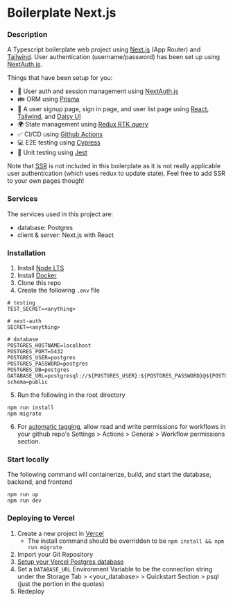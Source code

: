 # Boilerplate Next.js

### Description
A Typescript boilerplate web project using [Next.js](https://nextjs.org/) (App Router) and [Tailwind](https://tailwindcss.com/). User authentication (username/password) has been set up using [NextAuth.js](https://next-auth.js.org/). 

Things that have been setup for you:
- 🔑 User auth and session management using [NextAuth.js](https://next-auth.js.org/)
- 👪 ORM using [Prisma](https://www.prisma.io/)
- 📄 A user signup page, sign in page, and user list page using [React](https://reactjs.org/), [Tailwind](https://tailwindcss.com/), and [Daisy UI](https://daisyui.com/) 
- 🌍 State management using [Redux RTK query](https://redux-toolkit.js.org/rtk-query/overview)
- ✅ CI/CD using [Github Actions](https://github.com/features/actions)
- 💻 E2E testing using [Cypress](https://www.cypress.io/)
- 🤡 Unit testing using [Jest](https://jestjs.io/)

Note that [SSR](https://nextjs.org/docs/app/building-your-application/rendering/static-and-dynamic-rendering) is not included in this boilerplate as it is not really applicable user authentication (which uses redux to update state). Feel free to add SSR to your own pages though!

### Services
The services used in this project are:
- database: Postgres
- client & server: Next.js with React

### Installation
1. Install [Node LTS](https://nodejs.org/en/)
2. Install [Docker](https://www.docker.com/)
3. Clone this repo
4. Create the following `.env` file
```
# testing
TEST_SECRET=<anything>

# next-auth
SECRET=<anything>

# database
POSTGRES_HOSTNAME=localhost
POSTGRES_PORT=5432
POSTGRES_USER=postgres
POSTGRES_PASSWORD=postgres
POSTGRES_DB=postgres
DATABASE_URL=postgresql://${POSTGRES_USER}:${POSTGRES_PASSWORD}@${POSTGRES_HOSTNAME}:${POSTGRES_PORT}/${POSTGRES_DB}?schema=public
```
5. Run the following in the root directory
```
npm run install
npm migrate
```
6. For [automatic tagging](https://github.com/anothrNick/github-tag-action), allow read and write permissions for workflows in your github repo's Settings > Actions > General > Workflow permissions section.

### Start locally
The following command will containerize, build, and start the database, backend, and frontend
```
npm run up
npm run dev
```

### Deploying to Vercel
1. Create a new project in [Vercel](vercel.com)
   - The install command should be overridden to be `npm install && npm run migrate`
2. Import your Git Repository
3. [Setup your Vercel Postgres database](https://vercel.com/guides/nextjs-prisma-postgres#step-2:-set-up-your-vercel-postgres-database)
4. Set a `DATABASE_URL` Environment Variable to be the connection string under the Storage Tab > <your_database> > Quickstart Section > psql (just the portion in the quotes)
5. Redeploy
